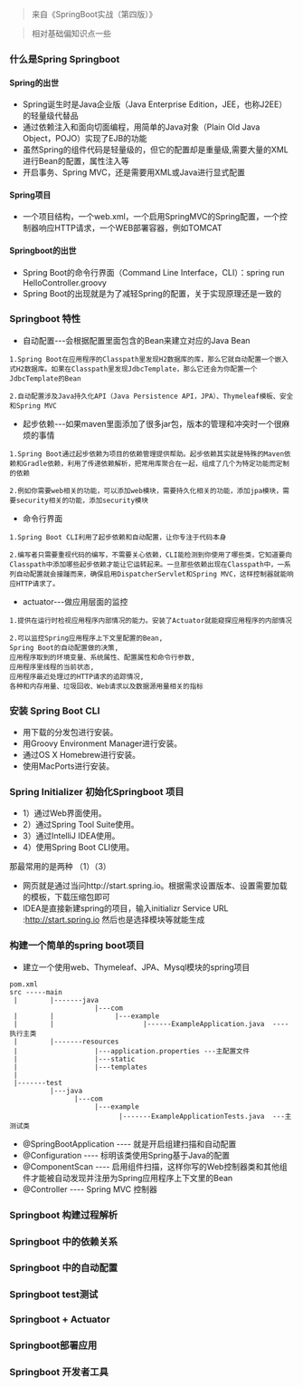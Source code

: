 > 来自《SpringBoot实战（第四版）》

> 相对基础偏知识点一些
 
### 什么是Spring Springboot
#### Spring的出世
- Spring诞生时是Java企业版（Java Enterprise Edition，JEE，也称J2EE）的轻量级代替品
- 通过依赖注入和面向切面编程，用简单的Java对象（Plain Old Java Object，POJO）实现了EJB的功能
- 虽然Spring的组件代码是轻量级的，但它的配置却是重量级,需要大量的XML进行Bean的配置，属性注入等
- 开启事务、Spring MVC，还是需要用XML或Java进行显式配置

#### Spring项目
- 一个项目结构，一个web.xml，一个启用SpringMVC的Spring配置，一个控制器响应HTTP请求，一个WEB部署容器，例如TOMCAT

#### Springboot的出世
- Spring Boot的命令行界面（Command Line Interface，CLI）：spring run HelloController.groovy
- Spring Boot的出现就是为了减轻Spring的配置，关于实现原理还是一致的

### Springboot 特性
- 自动配置---会根据配置里面包含的Bean来建立对应的Java Bean
```text
1.Spring Boot在应用程序的Classpath里发现H2数据库的库，那么它就自动配置一个嵌入式H2数据库。如果在Classpath里发现JdbcTemplate，那么它还会为你配置一个JdbcTemplate的Bean

2.自动配置涉及Java持久化API（Java Persistence API，JPA）、Thymeleaf模板、安全和Spring MVC

```

- 起步依赖---如果maven里面添加了很多jar包，版本的管理和冲突时一个很麻烦的事情
```text
1.Spring Boot通过起步依赖为项目的依赖管理提供帮助。起步依赖其实就是特殊的Maven依赖和Gradle依赖，利用了传递依赖解析，把常用库聚合在一起，组成了几个为特定功能而定制的依赖

2.例如你需要web相关的功能，可以添加web模块，需要持久化相关的功能，添加jpa模块，需要security相关的功能，添加security模块
```

- 命令行界面
```text
1.Spring Boot CLI利用了起步依赖和自动配置，让你专注于代码本身

2.编写者只需要重视代码的编写，不需要关心依赖，CLI能检测到你使用了哪些类，它知道要向Classpath中添加哪些起步依赖才能让它运转起来。一旦那些依赖出现在Classpath中，一系列自动配置就会接踵而来，确保启用DispatcherServlet和Spring MVC，这样控制器就能响应HTTP请求了。
```

- actuator---做应用层面的监控
```text
1.提供在运行时检视应用程序内部情况的能力。安装了Actuator就能窥探应用程序的内部情况

2.可以监控Spring应用程序上下文里配置的Bean,
Spring Boot的自动配置做的决策,
应用程序取到的环境变量、系统属性、配置属性和命令行参数,
应用程序里线程的当前状态,
应用程序最近处理过的HTTP请求的追踪情况,
各种和内存用量、垃圾回收、Web请求以及数据源用量相关的指标
```


### 安装 Spring Boot CLI
- 用下载的分发包进行安装。
- 用Groovy Environment Manager进行安装。
- 通过OS X Homebrew进行安装。
- 使用MacPorts进行安装。


### Spring Initializer 初始化Springboot 项目
- 1）通过Web界面使用。
- 2）通过Spring Tool Suite使用。
- 3）通过IntelliJ IDEA使用。
- 4）使用Spring Boot CLI使用。

那最常用的是两种 （1）（3）
- 网页就是通过当问http://start.spring.io。根据需求设置版本、设置需要加载的模板，下载压缩包即可
- IDEA是直接新建spring的项目，输入initializr Service URL :http://start.spring.io 然后也是选择模块等就能生成


### 构建一个简单的spring boot项目
- 建立一个使用web、Thymeleaf、JPA、Mysql模块的spring项目
```text
pom.xml
src -----main
 |        |-------java
                     |---com
 |        |               |---example
 |        |                      |------ExampleApplication.java  ----执行主类
 |        |-------resources
 |                   |---application.properties ---主配置文件
 |                   |---static
 |                   |---templates
 | 
 |-------test
          |---java
                |---com
                     |---example
                           |-------ExampleApplicationTests.java  ---主测试类

```
- @SpringBootApplication ---- 就是开启组建扫描和自动配置
- @Configuration ---- 标明该类使用Spring基于Java的配置
- @ComponentScan ---- 启用组件扫描，这样你写的Web控制器类和其他组件才能被自动发现并注册为Spring应用程序上下文里的Bean
- @Controller  ----  Spring MVC 控制器
### Springboot 构建过程解析

### Springboot 中的依赖关系

### Springboot 中的自动配置

### Springboot test测试

### Springboot + Actuator


### Springboot部署应用

### Springboot 开发者工具